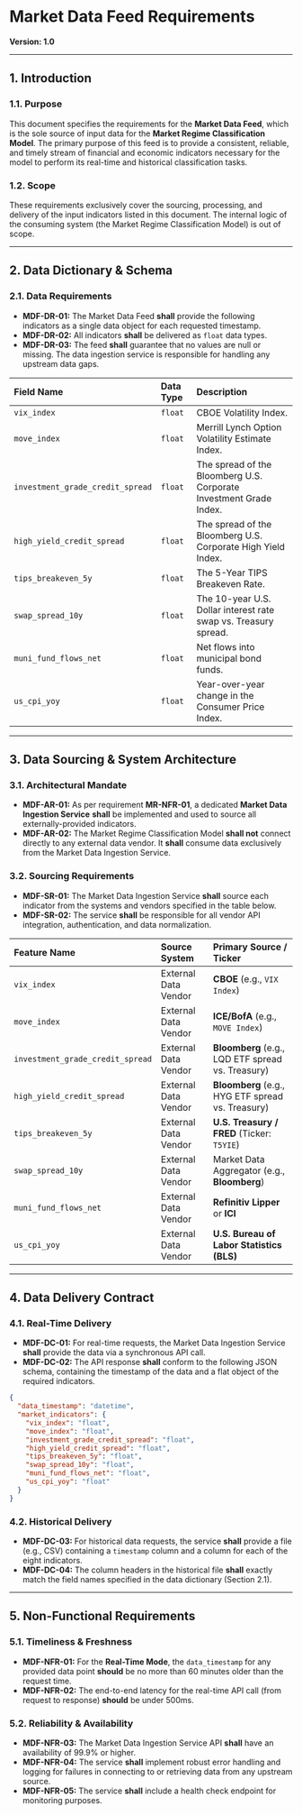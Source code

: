 # Market Data Feed Requirements

**Version: 1.0**

---

## 1. Introduction

### 1.1. Purpose
This document specifies the requirements for the **Market Data Feed**, which is the sole source of input data for the **Market Regime Classification Model**. The primary purpose of this feed is to provide a consistent, reliable, and timely stream of financial and economic indicators necessary for the model to perform its real-time and historical classification tasks.

### 1.2. Scope
These requirements exclusively cover the sourcing, processing, and delivery of the input indicators listed in this document. The internal logic of the consuming system (the Market Regime Classification Model) is out of scope.

---

## 2. Data Dictionary & Schema

### 2.1. Data Requirements
- **MDF-DR-01:** The Market Data Feed **shall** provide the following indicators as a single data object for each requested timestamp.
- **MDF-DR-02:** All indicators **shall** be delivered as `float` data types.
- **MDF-DR-03:** The feed **shall** guarantee that no values are null or missing. The data ingestion service is responsible for handling any upstream data gaps.

| Field Name                       | Data Type | Description                                                                 |
|:---------------------------------|:----------|:----------------------------------------------------------------------------|
| `vix_index`                      | `float`   | CBOE Volatility Index.                                                      |
| `move_index`                     | `float`   | Merrill Lynch Option Volatility Estimate Index.                             |
| `investment_grade_credit_spread` | `float`   | The spread of the Bloomberg U.S. Corporate Investment Grade Index.          |
| `high_yield_credit_spread`       | `float`   | The spread of the Bloomberg U.S. Corporate High Yield Index.                |
| `tips_breakeven_5y`              | `float`   | The 5-Year TIPS Breakeven Rate.                                             |
| `swap_spread_10y`                | `float`   | The 10-year U.S. Dollar interest rate swap vs. Treasury spread.             |
| `muni_fund_flows_net`            | `float`   | Net flows into municipal bond funds.                                        |
| `us_cpi_yoy`                     | `float`   | Year-over-year change in the Consumer Price Index.                          |

---

## 3. Data Sourcing & System Architecture

### 3.1. Architectural Mandate
- **MDF-AR-01:** As per requirement **MR-NFR-01**, a dedicated **Market Data Ingestion Service** **shall** be implemented and used to source all externally-provided indicators.
- **MDF-AR-02:** The Market Regime Classification Model **shall not** connect directly to any external data vendor. It **shall** consume data exclusively from the Market Data Ingestion Service.

### 3.2. Sourcing Requirements
- **MDF-SR-01:** The Market Data Ingestion Service **shall** source each indicator from the systems and vendors specified in the table below.
- **MDF-SR-02:** The service **shall** be responsible for all vendor API integration, authentication, and data normalization.

| Feature Name                     | Source System         | Primary Source / Ticker                                       |
|:---------------------------------|:----------------------|:--------------------------------------------------------------|
| `vix_index`                      | External Data Vendor  | **CBOE** (e.g., `VIX Index`)                                  |
| `move_index`                     | External Data Vendor  | **ICE/BofA** (e.g., `MOVE Index`)                             |
| `investment_grade_credit_spread` | External Data Vendor  | **Bloomberg** (e.g., LQD ETF spread vs. Treasury)             |
| `high_yield_credit_spread`       | External Data Vendor  | **Bloomberg** (e.g., HYG ETF spread vs. Treasury)             |
| `tips_breakeven_5y`              | External Data Vendor  | **U.S. Treasury / FRED** (Ticker: `T5YIE`)                    |
| `swap_spread_10y`                | External Data Vendor  | Market Data Aggregator (e.g., **Bloomberg**)                  |
| `muni_fund_flows_net`            | External Data Vendor  | **Refinitiv Lipper** or **ICI**                               |
| `us_cpi_yoy`                     | External Data Vendor  | **U.S. Bureau of Labor Statistics (BLS)**                     |

---

## 4. Data Delivery Contract

### 4.1. Real-Time Delivery
- **MDF-DC-01:** For real-time requests, the Market Data Ingestion Service **shall** provide the data via a synchronous API call.
- **MDF-DC-02:** The API response **shall** conform to the following JSON schema, containing the timestamp of the data and a flat object of the required indicators.

```json
{
  "data_timestamp": "datetime",
  "market_indicators": {
    "vix_index": "float",
    "move_index": "float",
    "investment_grade_credit_spread": "float",
    "high_yield_credit_spread": "float",
    "tips_breakeven_5y": "float",
    "swap_spread_10y": "float",
    "muni_fund_flows_net": "float",
    "us_cpi_yoy": "float"
  }
}
```

### 4.2. Historical Delivery
- **MDF-DC-03:** For historical data requests, the service **shall** provide a file (e.g., CSV) containing a `timestamp` column and a column for each of the eight indicators.
- **MDF-DC-04:** The column headers in the historical file **shall** exactly match the field names specified in the data dictionary (Section 2.1).

---

## 5. Non-Functional Requirements

### 5.1. Timeliness & Freshness
- **MDF-NFR-01:** For the **Real-Time Mode**, the `data_timestamp` for any provided data point **should** be no more than 60 minutes older than the request time.
- **MDF-NFR-02:** The end-to-end latency for the real-time API call (from request to response) **should** be under 500ms.

### 5.2. Reliability & Availability
- **MDF-NFR-03:** The Market Data Ingestion Service API **shall** have an availability of 99.9% or higher.
- **MDF-NFR-04:** The service **shall** implement robust error handling and logging for failures in connecting to or retrieving data from any upstream source.
- **MDF-NFR-05:** The service **shall** include a health check endpoint for monitoring purposes. 